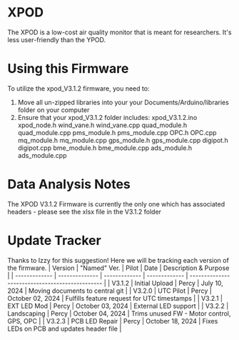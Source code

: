 # XPOD
The XPOD is a low-cost air quality monitor that is meant for researchers. It's less user-friendly than the YPOD.

# Using this Firmware
To utilize the xpod_V3.1.2 firmware, you need to:
1. Move all un-zipped libraries into your your Documents/Arduino/libraries folder on your computer
2. Ensure that your xpod_V3.1.2 folder includes:
	xpod_V3.1.2.ino
	xpod_node.h
	wind_vane.h
	wind_vane.cpp
	quad_module.h
	quad_module.cpp
	pms_module.h
	pms_module.cpp
	OPC.h
	OPC.cpp
	mq_module.h
	mq_module.cpp
	gps_module.h
	gps_module.cpp
	digipot.h
	digipot.cpp
	bme_module.h
	bme_module.cpp
	ads_module.h
	ads_module.cpp

# Data Analysis Notes
The XPOD V3.1.2 Firmware is currently the only one which has associated headers - please see the xlsx file in the V3.1.2 folder

# Update Tracker
Thanks to Izzy for this suggestion! Here we will be tracking each version of the firmware.
| Version       | "Named" Ver.   | Pilot         | Date               | Description & Purpose                		|
| ------------- | -------------- | ------------- | -------------      | ----------------------------------------------- |
| V3.1.2        | Initial Upload | Percy         | July 10, 2024      | Moving documents to central git	     		|
| V3.2.0        | UTC Pilot      | Percy         | October 02, 2024   | Fulfills feature request for UTC timestamps	|
| V3.2.1        | EXT LED Mod	 | Percy         | October 03, 2024   | External LED support				|
| V3.2.2        | Landscaping 	 | Percy         | October 04, 2024   | Trims unused FW - Motor control, GPS, OPC	|
| V3.2.3        | PCB LED Repair | Percy         | October 18, 2024   | Fixes LEDs on PCB and updates header file	|

